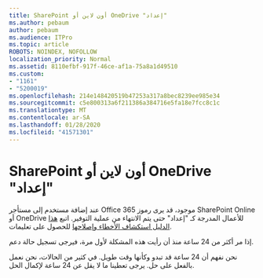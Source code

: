 ```yaml
---
title: SharePoint أون لاين أو OneDrive "إعداد"
ms.author: pebaum
author: pebaum
ms.audience: ITPro
ms.topic: article
ROBOTS: NOINDEX, NOFOLLOW
localization_priority: Normal
ms.assetid: 8110efbf-917f-46ce-af1a-75a8a1d49510
ms.custom:
- "1161"
- "5200019"
ms.openlocfilehash: 214e148420519b47253a317a8bec8239ee985e34
ms.sourcegitcommit: c5e800313a6f211386a384716e5fa18e7fcc8c1c
ms.translationtype: MT
ms.contentlocale: ar-SA
ms.lasthandoff: 01/28/2020
ms.locfileid: "41571301"
---
```

# <a name="sharepoint-online-or-onedrive-setting-up"></a>SharePoint أون لاين أو OneDrive "إعداد"

عند إضافة مستخدم إلى مستأجر Office 365 موجود، قد يرى رموز SharePoint Online أو OneDrive للأعمال المدرجة كـ "إعداد" حتى يتم الانتهاء من عملية التوفير.
اتبع [هذا الدليل استكشاف الأخطاء وإصلاحها](https://docs.microsoft.com/sharepoint/support/sites/troubleshooting-guide-for-sites-stopped-at-provisioning) للحصول على تعليمات.

إذا مر أكثر من 24 ساعة منذ أن رأيت هذه المشكلة لأول مرة، فيرجى تسجيل حالة دعم.

نحن نفهم أن 24 ساعة قد تبدو وكأنها وقت طويل. في كثير من الحالات، نحن نعمل بالفعل على حل. يرجى تعطينا ما لا يقل عن 24 ساعة لإكمال الحل.